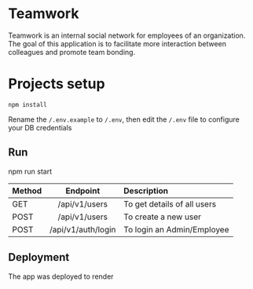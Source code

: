 # Teamwork
Teamwork is an internal social network for employees of an organization. The goal of this application is to facilitate more interaction between colleagues and promote team bonding.

# Projects setup 
```
npm install
```
Rename the `/.env.example` to `/.env`,
then edit the `/.env` file to configure your DB credentials

## Run 
npm run start

| Method | Endpoint           | Description                    |
| -------|:------------------:|:-------------------------------|
| GET    | /api/v1/users      | To get details of all users    |
| POST   | /api/v1/users      | To create a new user           |
| POST   | /api/v1/auth/login | To login an Admin/Employee     |

## Deployment
The app was deployed to render